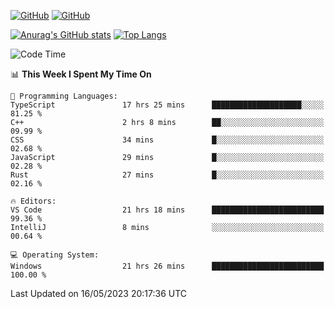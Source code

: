 [![GitHub](https://img.shields.io/github/followers/sharpxk?style=social)](https://github.com/sharpxk) [![GitHub](https://img.shields.io/github/stars/sharpxk?style=social)](https://github.com/sharpxk)

[![Anurag's GitHub stats](https://github-readme-stats-git-masterrstaa-rickstaa.vercel.app/api?username=sharpxk&hide=contribs,prs,issues&show_icons=true&theme=tokyonight)](https://github.com/anuraghazra/github-readme-stats)
[![Top Langs](https://github-readme-stats-git-masterrstaa-rickstaa.vercel.app/api/top-langs/?username=sharpxk&layout=compact&theme=tokyonight)](https://github.com/anuraghazra/github-readme-stats)

<!--START_SECTION:waka-->
![Code Time](http://img.shields.io/badge/Code%20Time-107%20hrs%2015%20mins-blue)

📊 **This Week I Spent My Time On** 

```text
💬 Programming Languages: 
TypeScript               17 hrs 25 mins      ████████████████████░░░░░   81.25 % 
C++                      2 hrs 8 mins        ██░░░░░░░░░░░░░░░░░░░░░░░   09.99 % 
CSS                      34 mins             █░░░░░░░░░░░░░░░░░░░░░░░░   02.68 % 
JavaScript               29 mins             █░░░░░░░░░░░░░░░░░░░░░░░░   02.28 % 
Rust                     27 mins             █░░░░░░░░░░░░░░░░░░░░░░░░   02.16 % 

🔥 Editors: 
VS Code                  21 hrs 18 mins      █████████████████████████   99.36 % 
IntelliJ                 8 mins              ░░░░░░░░░░░░░░░░░░░░░░░░░   00.64 % 

💻 Operating System: 
Windows                  21 hrs 26 mins      █████████████████████████   100.00 % 
```


 Last Updated on 16/05/2023 20:17:36 UTC
<!--END_SECTION:waka-->
